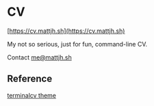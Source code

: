 # CV

[https://cv.mattjh.sh](https://cv.mattjh.sh)

My not so serious, just for fun, command-line CV.

Contact [me@mattjh.sh](mailto:me@mattjh.sh)

## Reference

[terminalcv theme](https://github.com/4s3ti/terminalcv)
